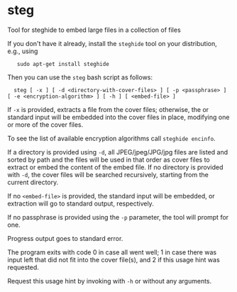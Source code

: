 # steg
Tool for steghide to embed large files in a collection of files

If you don't have it already, install the ``steghide`` tool on your distribution, e.g., using
```
   sudo apt-get install steghide
```
Then you can use the ``steg`` bash script as follows:

```
  steg [ -x ] [ -d <directory-with-cover-files> ] [ -p <passphrase> ] [ -e <encryption-algorithm> ] [ -h ] [ <embed-file> ]
```

If ``-x`` is provided, extracts a file from the cover files; otherwise, the <embed-file> or standard input will be embedded into the cover files in place, modifying one or more of the cover files.

To see the list of available encryption algorithms call ``steghide encinfo``.

If a directory is provided using ``-d``, all JPEG/jpeg/JPG/jpg files are listed and sorted by path and the files will be used in that order as cover files to extract or embed the content of the embed file. If no directory is provided with ``-d``, the cover files will be searched recursively, starting from the current directory.

If no ``<embed-file>`` is provided, the standard input will be embedded, or extraction will go to standard output, respectively.

If no passphrase is provided using the ``-p`` parameter, the tool will prompt for one.

Progress output goes to standard error.

The program exits with code 0 in case all went well; 1 in case there was input left that did not
fit into the cover file(s), and 2 if this usage hint was requested.

Request this usage hint by invoking with ``-h`` or without any arguments.
